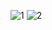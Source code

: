 
![1](https://cloud.google.com/blog/products/gcp/available-or-not-that-is-the-question-cre-life-lessons)
![2](https://cloud.google.com/blog/products/devops-sre/sre-fundamentals-slis-slas-and-slos)
